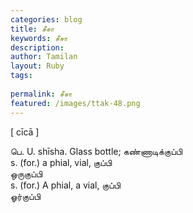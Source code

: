```yaml
---
categories: blog
title: சீசா
keywords: சீசா
description: 
author: Tamilan
layout: Ruby
tags: 
 
permalink: சீசா
featured: /images/ttak-48.png
---
```

  
[ cīcā ]  
  
பெ. U. shīsha. Glass bottle; கண்ணாடிக்குப்பி  
s. (for.) a phial, vial, குப்பி  
ஒருகுப்பி  
s. (for.) A phial, a vial, குப்பி  
ஓர்குப்பி